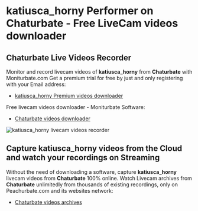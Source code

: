 # katiusca_horny Performer on Chaturbate - Free LiveCam videos downloader

## Chaturbate Live Videos Recorder

Monitor and record livecam videos of **katiusca_horny** from **Chaturbate** with Moniturbate.com
Get a premium trial for free by just and only registering with your Email address:
* [katiusca_horny Premium videos downloader](https://moniturbate.com/request-demo-licence-key.html)

Free livecam videos downloader - Moniturbate Software:
* [Chaturbate videos downloader](https://moniturbate.com/moniturbate-download-software.html)

![katiusca_horny livecam videos recorder](https://peachurnet.com/templates/moniturbate-software.png)


## Capture katiusca_horny videos from the Cloud and watch your recordings on Streaming

Without the need of downloading a software, capture **katiusca_horny** livecam videos from **Chaturbate** 100% online.
Watch Livecam archives from **Chaturbate** unlimitedly from thousands of existing recordings, only on Peachurbate.com and its websites network:
* [Chaturbate videos archives](https://peachurnet.com/)